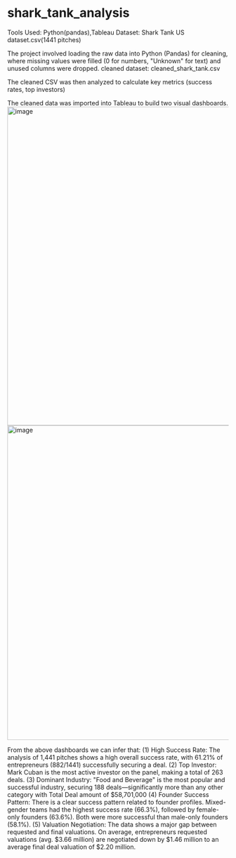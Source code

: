 # shark_tank_analysis

Tools Used: Python(pandas),Tableau
Dataset: Shark Tank US dataset.csv(1441 pitches)

The project involved loading the raw data into Python (Pandas) for cleaning, where missing values were filled (0 for numbers, "Unknown" for text) and unused columns were dropped. cleaned dataset: cleaned_shark_tank.csv

The cleaned CSV was then analyzed to calculate key metrics (success rates, top investors)

The cleaned data was imported into Tableau to build two visual dashboards.
<img width="655" height="726" alt="image" src="https://github.com/user-attachments/assets/a5214bff-3bb3-49f1-9513-27c84976de02" />
<img width="649" height="717" alt="image" src="https://github.com/user-attachments/assets/29c96e7f-9fcb-46f3-8c21-4b6c88e32065" />

From the above dashboards we can infer that:
(1) High Success Rate: The analysis of 1,441 pitches shows a high overall success rate, with 61.21% of entrepreneurs (882/1441) successfully securing a deal.
(2) Top Investor: Mark Cuban is the most active investor on the panel, making a total of 263 deals.
(3) Dominant Industry: "Food and Beverage" is the most popular and successful industry, securing 188 deals—significantly more than any other category with Total Deal amount of $58,701,000
(4) Founder Success Pattern: There is a clear success pattern related to founder profiles. Mixed-gender teams had the highest success rate (66.3%), followed by female-only founders (63.6%). Both were more successful than male-only founders (58.1%).
(5) Valuation Negotiation: The data shows a major gap between requested and final valuations. On average, entrepreneurs requested valuations (avg. $3.66 million) are negotiated down by $1.46 million to an average final deal valuation of $2.20 million.

